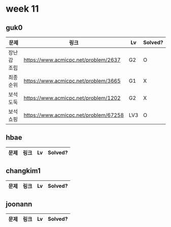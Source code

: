 # week 11

## guk0
| 문제 | 링크 | Lv  | Solved? |
| --- | --- | --- | --- |
| 장난감 조립 | https://www.acmicpc.net/problem/2637 | G2 | O |
| 최종 순위 | https://www.acmicpc.net/problem/3665 | G1 | X |
| 보석 도둑 | https://www.acmicpc.net/problem/1202 | G2 | X |
| 보석 쇼핑 | https://www.acmicpc.net/problem/67258 | LV3 | O |


## hbae 
| 문제 | 링크 | Lv  | Solved? |
| --- | --- | --- | --- |

## changkim1
| 문제 | 링크 | Lv  | Solved? |
| --- | --- | --- | --- |

## joonann
| 문제 | 링크 | Lv  | Solved? |
| --- | --- | --- | --- |
